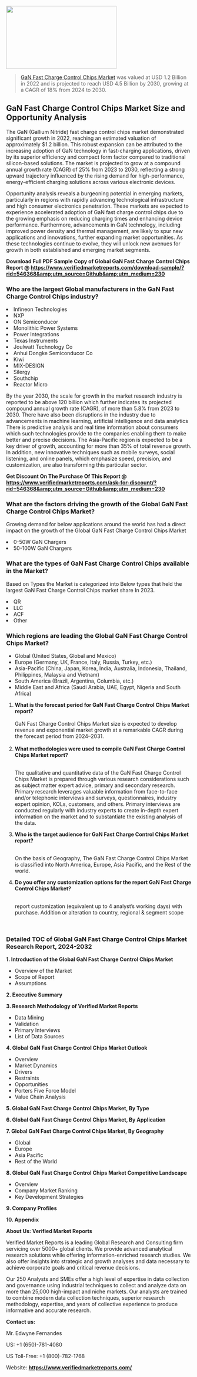 <img src="https://ffe5etoiles.com/wp-content/uploads/2024/12/MST1-300x171.png" alt="" width="300" height="171" class="alignnone size-medium wp-image-20088" /><blockquote><p><p><a href="https://www.verifiedmarketreports.com/download-sample/?rid=546368&utm_source=Github&utm_medium=230" target="_blank">GaN Fast Charge Control Chips Market</a> was valued at USD 1.2 Billion in 2022 and is projected to reach USD 4.5 Billion by 2030, growing at a CAGR of 18% from 2024 to 2030.</p></blockquote><p><h2>GaN Fast Charge Control Chips Market Size and Opportunity Analysis</h2><p>The GaN (Gallium Nitride) fast charge control chips market demonstrated significant growth in 2022, reaching an estimated valuation of approximately $1.2 billion. This robust expansion can be attributed to the increasing adoption of GaN technology in fast-charging applications, driven by its superior efficiency and compact form factor compared to traditional silicon-based solutions. The market is projected to grow at a compound annual growth rate (CAGR) of 25% from 2023 to 2030, reflecting a strong upward trajectory influenced by the rising demand for high-performance, energy-efficient charging solutions across various electronic devices.</p><p>Opportunity analysis reveals a burgeoning potential in emerging markets, particularly in regions with rapidly advancing technological infrastructure and high consumer electronics penetration. These markets are expected to experience accelerated adoption of GaN fast charge control chips due to the growing emphasis on reducing charging times and enhancing device performance. Furthermore, advancements in GaN technology, including improved power density and thermal management, are likely to spur new applications and innovations, further expanding market opportunities. As these technologies continue to evolve, they will unlock new avenues for growth in both established and emerging market segments.</p></p><p class=""><strong>Download Full PDF Sample Copy of Global GaN Fast Charge Control Chips Report @ <a href="https://www.verifiedmarketreports.com/download-sample/?rid=546368&amp;utm_source=Github&amp;utm_medium=230" target="_blank">https://www.verifiedmarketreports.com/download-sample/?rid=546368&amp;utm_source=Github&amp;utm_medium=230</a></strong></p><h3 id="" class="">Who are the largest Global manufacturers in the GaN Fast Charge Control Chips industry?</h3><p><li>Infineon Technologies</li><li> NXP</li><li> ON Semiconducor</li><li> Monolithic Power Systems</li><li> Power Integrations</li><li> Texas Instruments</li><li> Joulwatt Technology Co</li><li> Anhui Dongke Semiconducor Co</li><li> Kiwi</li><li> MIX-DESIGN</li><li> Silergy</li><li> Southchip</li><li> Reactor Micro</li></p><div class=""><div class="" dir="" data-message-author-role="" data-message-id="" data-message-model-slug=""><div class=""><div class=""><div class=""><div class="" dir="" data-message-author-role="" data-message-id="" data-message-model-slug=""><div class=""><div class=""><p>By the year 2030, the scale for growth in the market research industry is reported to be above 120 billion which further indicates its projected compound annual growth rate (CAGR), of more than 5.8% from 2023 to 2030. There have also been disruptions in the industry due to advancements in machine learning, artificial intelligence and data analytics There is predictive analysis and real time information about consumers which such technologies provide to the companies enabling them to make better and precise decisions. The Asia-Pacific region is expected to be a key driver of growth, accounting for more than 35% of total revenue growth. In addition, new innovative techniques such as mobile surveys, social listening, and online panels, which emphasize speed, precision, and customization, are also transforming this particular sector.</p><p><strong>Get Discount On The Purchase Of This Report @&nbsp; <a href="https://www.verifiedmarketreports.com/ask-for-discount/?rid=546368&amp;utm_source=Github&amp;utm_medium=230" target="_blank">https://www.verifiedmarketreports.com/ask-for-discount/?rid=546368&amp;utm_source=Github&amp;utm_medium=230</a></strong></p></div></div></div></div></div></div></div></div><h3 id="" class="">What are the factors driving the growth of the Global GaN Fast Charge Control Chips Market?</h3><p id="" class="">Growing demand for below applications around the world has had a direct impact on the growth of the Global GaN Fast Charge Control Chips Market</p><p id="" class=""><li>0-50W GaN Chargers</li><li> 50-100W GaN Chargers</li></p><h3 id="" class="">What are the types of GaN Fast Charge Control Chips available in the Market?</h3><p id="" class="">Based on Types the Market is categorized into Below types that held the largest GaN Fast Charge Control Chips market share In 2023.</p><p id="" class=""><li>QR</li><li> LLC</li><li> ACF</li><li> Other</li></p><h3 id="" class="">Which regions are leading the Global GaN Fast Charge Control Chips Market?</h3><ul><li>Global (United States, Global and Mexico)</li><li>Europe (Germany, UK, France, Italy, Russia, Turkey, etc.)</li><li>Asia-Pacific (China, Japan, Korea, India, Australia, Indonesia, Thailand, Philippines, Malaysia and Vietnam)</li><li>South America (Brazil, Argentina, Columbia, etc.)</li><li>Middle East and Africa (Saudi Arabia, UAE, Egypt, Nigeria and South Africa)</li></ul><p><ol><li><strong>What is the forecast period for GaN Fast Charge Control Chips Market report?<br /></strong><br /><span data-sheets-root="1" data-sheets-value="{&quot;1&quot;:2,&quot;2&quot;:&quot;XXXX size is expected to develop revenue and exponential market growth at a remarkable CAGR during the forecast period from 2024&ndash;2030.&quot;}" data-sheets-userformat="{&quot;2&quot;:12674,&quot;4&quot;:{&quot;1&quot;:2,&quot;2&quot;:16776960},&quot;10&quot;:2,&quot;11&quot;:0,&quot;15&quot;:&quot;Arial&quot;,&quot;16&quot;:12}">GaN Fast Charge Control Chips Market size is expected to develop revenue and exponential market growth at a remarkable CAGR during the forecast period from 2024&ndash;2031.</span><br /><br /></li><li><strong>What methodologies were used to compile GaN Fast Charge Control Chips Market report?<br /><br /></strong><p>The qualitative and quantitative data of the&nbsp;GaN Fast Charge Control Chips Market is prepared through various research considerations such as subject matter expert advice, primary and secondary research. Primary research leverages valuable information from face-to-face and/or telephonic interviews and surveys, questionnaires, industry expert opinion, KOLs, customers, and others. Primary interviews are conducted regularly with industry experts to create in-depth expert information on the market and to substantiate the existing analysis of the data.&nbsp;</p></li><li><strong>Who is the target audience for GaN Fast Charge Control Chips Market report?<br /><br /></strong><p>On the basis of Geography, The&nbsp;GaN Fast Charge Control Chips Market is classified into North America, Europe, Asia Pacific, and the Rest of the world.</p></li><li><strong>Do you offer any customization options for the report GaN Fast Charge Control Chips Market?<br /><br /></strong><p>report customization (equivalent up to 4 analyst&rsquo;s working days) with purchase. Addition or alteration to country, regional &amp; segment scope</p><p>&nbsp;</p></li></ol></p><h3 id="" class="">Detailed TOC of Global GaN Fast Charge Control Chips Market Research Report, 2024-2032</h3><p id="" class=""><strong>1. Introduction of the Global GaN Fast Charge Control Chips Market</strong></p><ul><li>Overview of the Market</li><li>Scope of Report</li><li>Assumptions</li></ul><p id="" class=""><strong>2. Executive Summary</strong></p><p id="" class=""><strong>3. Research Methodology of&nbsp;Verified Market Reports</strong></p><ul><li>Data Mining</li><li>Validation</li><li>Primary Interviews</li><li>List of Data Sources</li></ul><p id="" class=""><strong>4. Global GaN Fast Charge Control Chips Market Outlook</strong></p><ul><li>Overview</li><li>Market Dynamics</li><li>Drivers</li><li>Restraints</li><li>Opportunities</li><li>Porters Five Force Model</li><li>Value Chain Analysis</li></ul><p id="" class=""><strong>5. Global GaN Fast Charge Control Chips Market, By&nbsp;Type</strong></p><p id="" class=""><strong>6. Global GaN Fast Charge Control Chips Market, By Application</strong></p><p id="" class=""><strong>7. Global GaN Fast Charge Control Chips Market, By Geography</strong></p><ul><li>Global</li><li>Europe</li><li>Asia Pacific</li><li>Rest of the World</li></ul><p id="" class=""><strong>8. Global GaN Fast Charge Control Chips Market Competitive Landscape</strong></p><ul><li>Overview</li><li>Company Market Ranking</li><li>Key Development Strategies</li></ul><p id="" class=""><strong>9. Company Profiles</strong></p><p id="" class=""><strong>10. Appendix</strong></p><p id="" class=""><strong>About Us: Verified Market Reports</strong></p><p id="" class="">Verified Market Reports is a leading Global Research and Consulting firm servicing over 5000+ global clients. We provide advanced analytical research solutions while offering information-enriched research studies. We also offer insights into strategic and growth analyses and data necessary to achieve corporate goals and critical revenue decisions.</p><p id="" class="">Our 250 Analysts and SMEs offer a high level of expertise in data collection and governance using industrial techniques to collect and analyze data on more than 25,000 high-impact and niche markets. Our analysts are trained to combine modern data collection techniques, superior research methodology, expertise, and years of collective experience to produce informative and accurate research.</p><p id="" class=""><strong>Contact us:</strong></p><p id="" class="">Mr. Edwyne Fernandes</p><p id="" class="">US: +1 (650)-781-4080</p><p id="" class="">US Toll-Free: +1 (800)-782-1768</p><p id="" class="">Website: <a target="" data-test-app-aware-link=""><strong>https://www.verifiedmarketreports.com/</strong></a></p>
